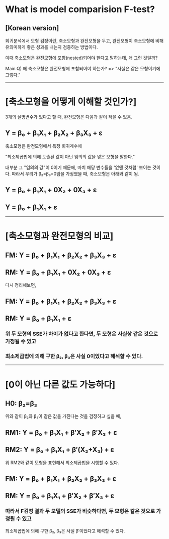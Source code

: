 # What is model comparision F-test?

[Korean version]
---
회귀분석에서 모형 검정이란, 
축소모형과 완전모형을 두고, 완전모형이 축소모형에 비해 유의미하게 좋은 성과를 내는지 검증하는 방법이다. 

이때 축소모형은 완전모형에 포함(nested)되어야 한다고 말하는데, 왜 그런 것일까?

Main Q) 왜 축소모형은 완전모형에 포함되어야 하는가? 
=> "사실은 같은 모형이기에 그렇다."

---
# [축소모형을 어떻게 이해할 것인가?]

3개의 설명변수가 있다고 할 때, 완전모형은 다음과 같이 적을 수 있음.

## Y = β₀ + β₁X₁ + β₂X₂ + β₃X₃ + ε

축소모형은 완전모형에서 특정 회귀계수에 

"최소제곱법에 의해 도출된 값이 아닌 임의의 값을 넣은 모형을 말한다."

대부분 그 "임의의 값"이 0이기 때문에, 마치 해당 변수들을 '없앤 것처럼' 보이는 것이다.
따라서 우리가 β₂=β₃=0임을 가정했을 때, 축소모형은 아래와 같이 됨.

## Y = β₀ + β₁X₁ + 0X₂ + 0X₃ + ε
## Y = β₀ + β₁X₁ + ε
---
# [축소모형과 완전모형의 비교]

## FM: Y = β₀ + β₁X₁ + β₂X₂ + β₃X₃ + ε
## RM: Y = β₀ + β₁X₁ + 0X₂ + 0X₃ + ε

다시 정리해보면,

## FM: Y = β₀ + β₁X₁ + β₂X₂ + β₃X₃ + ε
## RM: Y = β₀ + β₁X₁ + ε

### 위 두 모형의 SSE가 차이가 없다고 한다면, 두 모형은 사실상 같은 것으로 가정될 수 있고
### 최소제곱법에 의해 구한 β₂, β₃은 사실 0이었다고 해석할 수 있다.
---
# [0이 아닌 다른 값도 가능하다]

## H0: β₂=β₃

위와 같이 β₂와 β₃이 같은 값을 가진다는 것을 검정하고 싶을 때, 

## RM1: Y = β₀ + β₁X₁ + β′X₂ + β′X₃ + ε
## RM2: Y = β₀ + β₁X₁ + β′(X₂+X₃) + ε

위 RM2와 같이 모형을 표현해서 최소제곱법을 시행할 수 있다. 

## FM: Y = β₀ + β₁X₁ + β₂X₂ + β₃X₃ + ε
## RM: Y = β₀ + β₁X₁ + β′X₂ + β′X₃ + ε

### 따라서 F검정 결과 두 모델의 SSE가 비슷하다면, 두 모형은 같은 것으로 가정될 수 있고
최소제곱법에 의해 구한 β₂, β₃은 사실 β′이었다고 해석할 수 있다.

